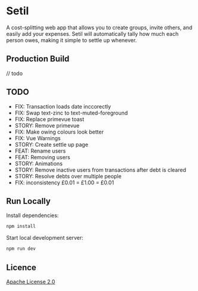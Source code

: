 # Setil

A cost-splitting web app that allows you to create groups, invite others, and easily add your expenses. Setil will automatically tally how much each person owes, making it simple to settle up whenever.

## Production Build

// todo

## TODO

- FIX: Transaction loads date inccorectly
- FIX: Swap text-zinc to text-muted-foreground
- FIX: Replace primevue toast
- STORY: Remove primevue
- FIX: Make owing colours look better
- FIX: Vue Warnings
- STORY: Create settle up page
- FEAT: Rename users
- FEAT: Removing users
- STORY: Animations
- STORY: Remove inactive users from transactions after debt is cleared
- STORY: Resolve debts over multiple people
- FIX: inconsistency £0.01 = £1.00 = £0.01

## Run Locally

Install dependencies:

```bash
npm install
```

Start local development server:

```bash
npm run dev
```

## Licence

[Apache License 2.0](LICENSE)
